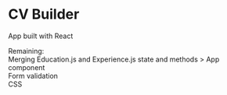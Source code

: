 # CV Builder

App built with React

Remaining:
<br>
Merging Education.js and Experience.js state and methods > App component
<br>
Form validation
<br>
CSS

